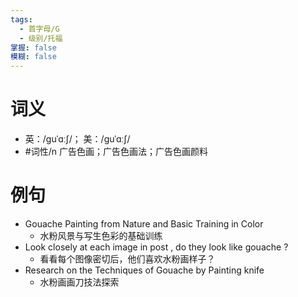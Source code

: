 ```yaml
---
tags:
  - 首字母/G
  - 级别/托福
掌握: false
模糊: false
---
```

# 词义
- 英：/ɡuˈɑːʃ/； 美：/ɡuˈɑːʃ/
- #词性/n  广告色画；广告色画法；广告色画颜料
# 例句
- Gouache Painting from Nature and Basic Training in Color
	- 水粉风景与写生色彩的基础训练
- Look closely at each image in post , do they look like gouache ?
	- 看看每个图像密切后，他们喜欢水粉画样子？
- Research on the Techniques of Gouache by Painting knife
	- 水粉画画刀技法探索
